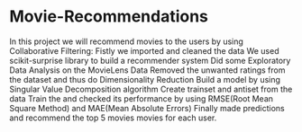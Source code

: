 # Movie-Recommendations
In this project we will recommend movies to the users by using Collaborative Filtering:
Fistly we imported and cleaned the data
We used scikit-surprise library to build a recommender system
Did some Exploratory Data Analysis on the MovieLens Data
Removed the unwanted ratings from the dataset and thus do Dimensionality Reduction
Build a model by using Singular Value Decomposition algorithm 
Create trainset and antiset from the data
Train the and checked its performance by using RMSE(Root Mean Square Method) and MAE(Mean Absolute Errors)
Finally made predictions and recommend the top 5 movies movies for each user.
